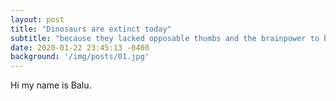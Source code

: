 ```yaml
---
layout: post
title: "Dinosaurs are extinct today"
subtitle: "because they lacked opposable thumbs and the brainpower to build a space program."
date: 2020-01-22 23:45:13 -0400
background: '/img/posts/01.jpg'
---
```


Hi my name is Balu.


